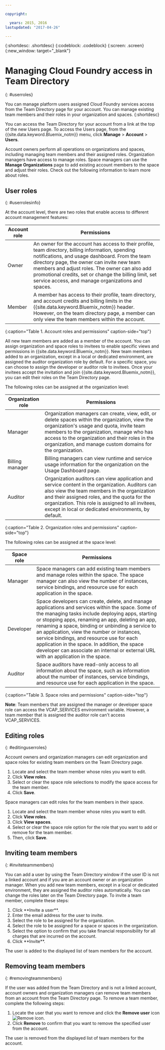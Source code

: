 ```yaml
---

copyright:

  years: 2015, 2016
lastupdated: "2017-04-26"

---
```


{:shortdesc: .shortdesc}
{:codeblock: .codeblock}
{:screen: .screen}
{:new_window: target="_blank"}

# Managing Cloud Foundry access in Team Directory
{: #userroles}

You can manage platform users assigned Cloud Foundry services access from the Team Directory page for your account. You can manage existing team members and their roles in your organization and spaces. 
{:shortdesc}

You can access the Team Directory for your account from a link at the top of the new Users page. To access the Users page, from the {{site.data.keyword.Bluemix_notm}} menu, click **Manage** &gt; **Account** &gt; **Users**.

Account owners perform all operations on organizations and spaces, including managing team members and their assigned roles. Organization managers have access to manage roles. Space managers can use the **Manage Organizations** page to add existing account members to the space and adjust their roles. Check out the following information to learn more about roles.

## User roles
{: #userrolesinfo}

At the account level, there are two roles that enable access to different account management features:

| Account role | Permissions |
|----------------|---------|
|Owner | An owner for the account has access to their profile, team directory, billing information, spending notifications, and usage dashboard. From the team directory page, the owner can invite new team members and adjust roles. The owner can also add promotional credits, set or change the billing limit, set service access, and manage organizations and spaces. |
|Member | A member has access to their profile, team directory, and account credits and billing limits in the {{site.data.keyword.Bluemix_notm}} header. However, on the team directory page, a member can only view the team members within the account. |
{:caption="Table 1. Account roles and permissions" caption-side="top"}

All new team members are added as a member of the account. You can assign organization and space roles to invitees to enable specific views and permissions in {{site.data.keyword.Bluemix_notm}}. New team members added to an organization, except in a local or dedicated environment, are assigned the auditor organization role by default. For a specific space, you can choose to assign the developer or auditor role to invitees. Once your invitees accept the invitation and join {{site.data.keyword.Bluemix_notm}}, you can edit their roles on the Team Directory page.

The following roles can be assigned at the organization level:

| Organization role | Permissions |
|-------------------|-------------|
|Manager | Organization managers can create, view, edit, or delete spaces within the organization, view the organization's usage and quota, invite team members to the organization, manage who has access to the organization and their roles in the organization, and manage custom domains for the organization. |
|Billing manager | Billing managers can view runtime and service usage information for the organization on the Usage Dashboard page.  |
|Auditor | Organization auditors can view application and service content in the organization. Auditors can also view the team members in the organization and their assigned roles, and the quota for the organization. This role is assigned to all invitees, except in local or dedicated environments, by default. |
{:caption="Table 2. Organization roles and permissions" caption-side="top"}

The following roles can be assigned at the space level:

| Space role | Permissions |
|------------|-------------|
|Manager | Space managers can add existing team members and manage roles within the space. The space manager can also view the number of instances, service bindings, and resource use for each application in the space. |
|Developer | Space developers can create, delete, and manage applications and services within the space. Some of the managing tasks include deploying apps, starting or stopping apps, renaming an app, deleting an app, renaming a space, binding or unbinding a service to an application, view the number or instances, service bindings, and resource use for each application in the space. In addition, the space developer can associate an internal or external URL with an application in the space.   |
|Auditor | Space auditors have read-only access to all information about the space, such as information about the number of instances, service bindings, and resource use for each application in the space. |
{:caption="Table 3. Space roles and permissions" caption-side="top"}

**Note**: Team members that are assigned the manager or developer space role can access the VCAP_SERVICES environment variable. However, a team member that is assigned the auditor role can't access VCAP_SERVICES.

## Editing roles
{: #editinguserroles}

Account owners and organization managers can edit organization and space roles for existing team members on the Team Directory page.

1. Locate and select the team member whose roles you want to edit.
2. Click **View roles**.
3. Select or clear the space role selections to modify the space access for the team member.
4. Click **Save**.

Space managers can edit roles for the team members in their space.

1. Locate and select the team member whose roles you want to edit.
2. Click **View roles**.
3. Click **View spaces**.
4. Select or clear the space role option for the role that you want to add or remove for the team member.
5. Then, click **Save**.

## Inviting team members
{: #inviteteammembers}

You can add a user by using the Team Directory window if the user ID is not a linked account and if you are an account owner or  an organization manager. When you add new team members, except in a local or dedicated environment, they are assigned the auditor roles automatically. You can change the roles later on the Team Directory page. To invite a team member, complete these steps:

<ol>
<li>Click **Invite a user**.</li>
<li>Enter the email address for the user to invite.</li>
<li>Select the role to be assigned for the organization.</li>
<li>Select the role to be assigned for a space or spaces in the organization.</li>
<li>Select the option to confirm that you take financial responsibility for all charges that are incurred on the account.</li>
<li>Click **Invite**.</li>
</ol>

The user is added to the displayed list of team members for the account.

## Removing team members
{: #removingteammembers}

If the user was added from the Team Directory and is not a linked account, account owners and organization managers can remove team members from an account from the Team Directory page. To remove a team member, complete the following steps:

1. Locate the user that you want to remove and click the **Remove user** icon ![Remove icon](../icons/icon_remove_teamuser.svg).
2. Click **Remove** to confirm that you want to remove the specified user from the account.

The user is removed from the displayed list of team members for the account.
